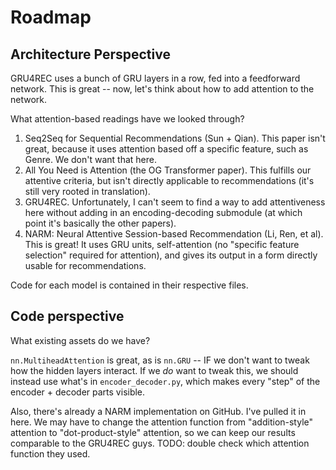 # Roadmap

## Architecture Perspective

GRU4REC uses a bunch of GRU layers in a row, fed into a feedforward network.
This is great -- now, let's think about how to add attention to the network.

What attention-based readings have we looked through?

1. Seq2Seq for Sequential Recommendations (Sun + Qian). This paper isn't great,
   because it uses attention based off a specific feature, such as Genre. We
   don't want that here.
2. All You Need is Attention (the OG Transformer paper). This fulfills our
   attentive criteria, but isn't directly applicable to recommendations (it's
   still very rooted in translation).
3. GRU4REC. Unfortunately, I can't seem to find a way to add attentiveness here
   without adding in an encoding-decoding submodule (at which point it's
   basically the other papers).
4. NARM: Neural Attentive Session-based Recommendation (Li, Ren, et al). This
   is great! It uses GRU units, self-attention (no "specific feature selection"
   required for attention), and gives its output in a form directly usable for
   recommendations.

Code for each model is contained in their respective files.

## Code perspective

What existing assets do we have?

`nn.MultiheadAttention` is great, as is `nn.GRU` -- IF we don't want to tweak
how the hidden layers interact. If we *do* want to tweak this, we should
instead use what's in `encoder_decoder.py`, which makes every "step" of the
encoder + decoder parts visible.

Also, there's already a NARM implementation on GitHub. I've pulled it in here.
We may have to change the attention function from "addition-style" attention to
"dot-product-style" attention, so we can keep our results comparable to the
GRU4REC guys. TODO: double check which attention function they used.

